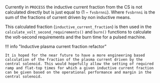 Currently in `PROCESS` the inductive current fraction from the CS is not calculated directly but is just equal to ($1 - \mathtt{fvsbrnni}$). Where $\mathtt{fvsbrnni}$ is the sum of the fractions of current driven by non inductive means.

This calculated fraction (`inductive_current_fraction`) is then used in the `calculate_volt_second_requirements()` and `burn()` functions to calculate the volt-second requirements and the burn time for a pulsed machine.

!!! info "Inductive plasma current fraction refactor"

    It is hoped for the near future to have a more engineering based calculation of the fraction of the plasma current driven by the central solenoid. This would hopefully allow the setting of required ramp and flat-top times for which a given inductive current fraction can be given based on the operational performance and margin in the central solenoid.